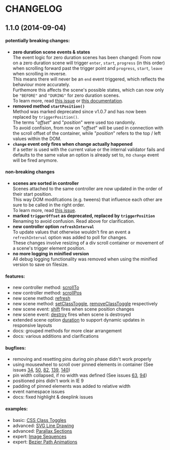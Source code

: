 CHANGELOG
=========

## 1.1.0 (2014-09-04)

#### potentially breaking changes:
 - **zero duration scene events & states**  
   The event logic for zero duration scenes has been changed: From now on a zero duration scene will trigger `enter`, `start`, `progress` (in this order) when scrolling forward past the trigger point and `progress`, `start`, `leave` when scrolling in reverse.  
   This means there will never be an `end` event triggered, which reflects the behaviour more accurately.  
   Furthemore this affects the scene's possible states, which can now only be `"BEFORE"` and `"DURING"` for zero duration scenes.  
   To learn more, read [this issue](https://github.com/janpaepke/ScrollMagic/issues/141#issuecomment-53549776) or [this documentation](http://janpaepke.github.io/ScrollMagic/docs/ScrollScene.html#progress).
 - **removed method `startPosition()`**  
   Method was marked deprecated since v1.0.7 and has now been replaced by `triggerPosition()`.  
   The terms "_offset_" and "_position_" were used too randomly.  
   To avoid confision, from now on "_offset_" will be used in connection with the scroll offset of the container, while "_position_" refers to the top / left values within the DOM.
 - **`change` event only fires when change actually happened**  
   If a setter is used with the current value or the internal validator fails and defaults to the same value an option is already set to, no `change` event will be fired anymore.

#### non-breaking changes
 - **scenes are sorted in controller**  
   Scenes attached to the same controller are now updated in the order of their start position.  
   This way DOM modifcations (e.g. tweens) that influence each other are sure to be called in the right order.  
   To learn more, read [this issue](https://github.com/janpaepke/ScrollMagic/issues/141).
 - **marked `triggerOffset` as deprecated, replaced by `triggerPosition`**  
   Renaming to avoid confusion. Read above for clarification.
 - **new controller option `refreshInterval`**  
   To update values that otherwise wouldn't fire an event a `refreshInterval` option was added to poll for changes.  
   These changes involve resizing of a div scroll container or movement of a scene's trigger element position.  
 - **no more logging in minified version**  
   All debug logging functionality was removed when using the minified version to save on filesize.

#### features:
 - new controller method: [scrollTo](http://janpaepke.github.io/ScrollMagic/docs/ScrollMagic.html#scrollTo)
 - new controller method: [scrollPos](http://janpaepke.github.io/ScrollMagic/docs/ScrollMagic.html#scrollPos)
 - new scene method: [refresh](http://janpaepke.github.io/ScrollMagic/docs/ScrollScene.html#refresh)
 - new scene method: [setClassToggle](http://janpaepke.github.io/ScrollMagic/docs/ScrollScene.html#setClassToggle), [removeClassToggle](http://janpaepke.github.io/ScrollMagic/docs/ScrollScene.html#removeClassToggle) respectively
 - new scene event: [shift](http://janpaepke.github.io/ScrollMagic/docs/ScrollScene.html#event:shift) fires when scene position changes
 - new scene event: [destroy](http://janpaepke.github.io/ScrollMagic/docs/ScrollScene.html#event:destroy) fires when scene is destroyed
 - extended scene option [duration](http://janpaepke.github.io/ScrollMagic/docs/ScrollScene.html#duration) to support dynamic updates in responsive layouts
 - docs: grouped methods for more clear arrangement
 - docs: various additions and clarifications

#### bugfixes:
 - removing and resetting pins during pin phase didn't work properly
 - using mousewheel to scroll over pinned elements in container (See issues [34](https://github.com/janpaepke/ScrollMagic/issues/34), [50](https://github.com/janpaepke/ScrollMagic/issues/50), [82](https://github.com/janpaepke/ScrollMagic/issues/82), [139](https://github.com/janpaepke/ScrollMagic/issues/139), [140](https://github.com/janpaepke/ScrollMagic/issues/140))
 - pin width collapsed, if no width was defined (See issues [63](https://github.com/janpaepke/ScrollMagic/issues/63), [94](https://github.com/janpaepke/ScrollMagic/issues/94))
 - positioned pins didn't work in IE 9
 - padding of pinned elements was added to relative width
 - event namespace issues
 - docs: fixed highlight & deeplink issues

#### examples:
 - basic: [CSS Class Toggles](http://janpaepke.github.io/ScrollMagic/examples/basic/class_toggles.html)
 - advanced: [SVG Line Drawing](http://janpaepke.github.io/ScrollMagic/examples/examples/advanced/svg_drawing.html)
 - advanced: [Parallax Sections](http://janpaepke.github.io/ScrollMagic/examples/advanced/parallax_sections.html)
 - expert: [Image Sequences](http://janpaepke.github.io/ScrollMagic/examples/expert/image_sequence.html)
 - expert: [Bezier Path Animations](http://janpaepke.github.io/ScrollMagic/examples/expert/bezier_path_animation.html)